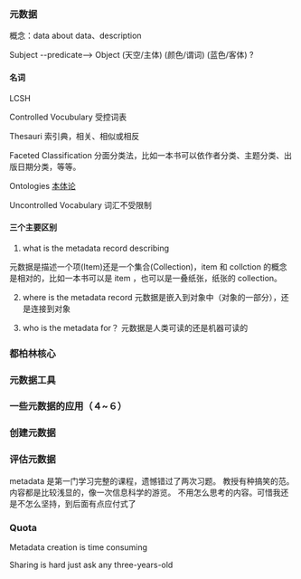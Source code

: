 

### 元数据

概念：data about data、description

Subject --predicate--> Object
(天空/主体) (颜色/谓词)  (蓝色/客体) ?

#### 名词

LCSH

Controlled Vocubulary 受控词表

Thesauri 索引典，相关、相似或相反

Faceted Classification 分面分类法，比如一本书可以依作者分类、主题分类、出版日期分类，等等。 

Ontologies [本体论][]

Uncontrolled Vocabulary 词汇不受限制

[本体论]: http://zh.wikipedia.org/zh/%E6%9C%AC%E4%BD%93_(%E4%BF%A1%E6%81%AF%E7%A7%91%E5%AD%A6)

#### 三个主要区别

1. what is the metadata record describing

元数据是描述一个项(Item)还是一个集合(Collection)，item 和 collction 的概念是相对的，比如一本书可以是 item ，也可以是一叠纸张，纸张的 collection。

2. where is the metadata record
元数据是嵌入到对象中（对象的一部分），还是连接到对象 

3. who is the metadata for？
元数据是人类可读的还是机器可读的




### 都柏林核心



### 元数据工具


### 一些元数据的应用（４~６）

### 创建元数据

### 评估元数据




metadata 是第一门学习完整的课程，遗憾错过了两次习题。
教授有种搞笑的范。
内容都是比较浅显的，像一次信息科学的游览。
不用怎么思考的内容。可惜我还是不怎么坚持，到后面有点应付式了

### Quota

Metadata creation is time consuming

Sharing is hard just ask any three-years-old
